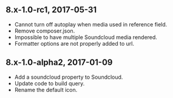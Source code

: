 8.x-1.0-rc1, 2017-05-31
-------------------
- Cannot turn off autoplay when media used in reference field.
- Remove composer.json.
- Impossible to have multiple Soundcloud media rendered.
- Formatter options are not properly added to url.

8.x-1.0-alpha2, 2017-01-09
-------------------
- Add a soundcloud property to Soundcloud.
- Update code to build query.
- Rename the default icon.
